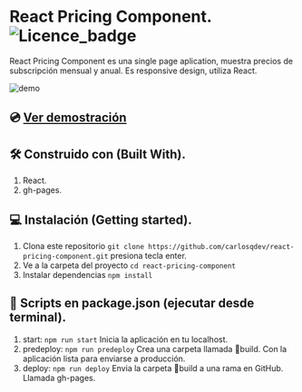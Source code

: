 # React Pricing Component. ![Licence_badge](https://img.shields.io/github/license/carlosqdev/react-pricing-component?style=for-the-badge)

React Pricing Component es una single page aplication, muestra precios de subscripción mensual y anual. Es responsive design, utiliza React.

![demo](https://recordit.co/Ce17QH9Haa.gif)

## 💿 [Ver demostración](https://carlosqdev.github.io/react-pricing-component/)

## 🛠 Construido con (Built With).
1. React.
2. gh-pages.

## 💻 Instalación (Getting started).
1. Clona este repositorio `git clone https://github.com/carlosqdev/react-pricing-component.git` presiona tecla enter.
2. Ve a la carpeta del proyecto `cd react-pricing-component`
3. Instalar dependencias `npm install`

## 📜 Scripts en package.json (ejecutar desde terminal).
1. start: `npm run start` Inicia la aplicación en tu localhost.
2. predeploy: `npm run predeploy` Crea una carpeta llamada 📁build. Con la aplicación lista para enviarse a producción.
3. deploy: `npm run deploy` Envia la carpeta 📁build a una rama en GitHub. Llamada gh-pages.
